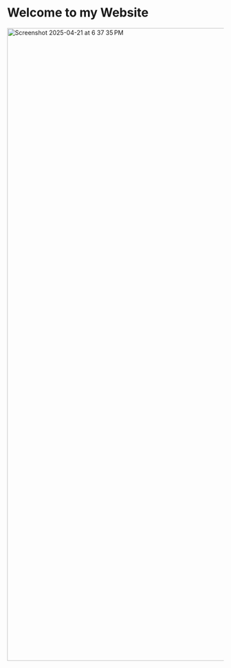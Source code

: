 <h1>Welcome to my Website</h1>
<img width="1470" alt="Screenshot 2025-04-21 at 6 37 35 PM" src="https://github.com/user-attachments/assets/03b62722-67b1-4169-a4d2-3f7ea64c6e21" />
